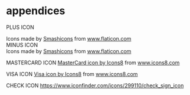 # appendices
PLUS ICON
<div>Icons made by <a href="https://www.flaticon.com/authors/smashicons" title="Smashicons">Smashicons</a> from <a href="https://www.flaticon.com/" title="Flaticon">www.flaticon.com</a></div>
MINUS ICON
<div>Icons made by <a href="https://www.flaticon.com/authors/smashicons" title="Smashicons">Smashicons</a> from <a href="https://www.flaticon.com/" title="Flaticon">www.flaticon.com</a></div>

MASTERCARD ICON
<a href="https://icons8.com/icon/70558/mastercard">MasterCard icon by Icons8</a>
from www.icons8.com

VISA ICON
<a href="https://icons8.com/icon/jrULb7fkrnXf/visa">Visa icon by Icons8</a>
from www.icons8.com

CHECK ICON
https://www.iconfinder.com/icons/299110/check_sign_icon


